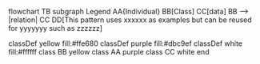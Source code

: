 flowchart TB
    subgraph Legend
    AA{Individual}
    BB[Class]
    CC[data]
    BB --> |relation| CC
    DD[This pattern uses xxxxxx as examples but can be reused for yyyyyyy such as zzzzzz] 

     
classDef yellow fill:#ffe680
classDef purple fill:#dbc9ef
classDef white fill:#ffffff
class BB yellow
class AA purple
class CC white
end
